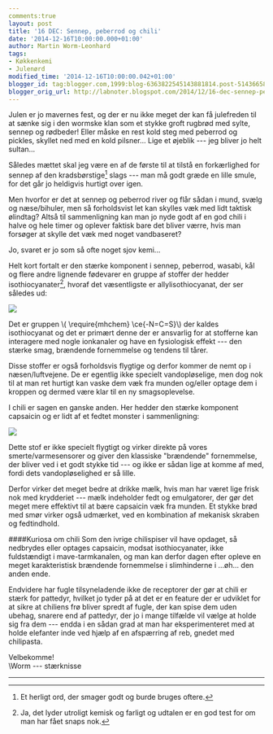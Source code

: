```yaml
---
comments:true
layout: post
title: '16 DEC: Sennep, peberrod og chili'
date: '2014-12-16T10:00:00.000+01:00'
author: Martin Worm-Leonhard
tags:
- Køkkenkemi
- Julenørd
modified_time: '2014-12-16T10:00:00.042+01:00'
blogger_id: tag:blogger.com,1999:blog-6363822545143881814.post-5143665830723916948
blogger_orig_url: http://labnoter.blogspot.com/2014/12/16-dec-sennep-peberrod-og-chili.html
---
```


Julen er jo mavernes fest, og der er nu ikke meget der kan få julefreden
til at sænke sig i den wormske klan som et stykke groft rugbrød med
sylte, sennep og rødbeder! Eller måske en rest kold steg med peberrod og
pickles, skyllet ned med en kold pilsner... Lige et øjeblik --- jeg bliver
jo helt sultan...

Således mættet skal jeg være en af de første til at tilstå en
forkærlighed for sennep af den kradsbørstige[^1] slags --- man må godt
græde en lille smule, for det går jo heldigvis hurtigt over igen. 

Men
hvorfor er det at sennep og peberrod river og flår sådan i mund, svælg
og næse/bihuler, men så forholdsvist let kan skylles væk med lidt
taktisk ølindtag? Altså til sammenligning kan man jo nyde godt af en god
chili i halve og hele timer og oplever faktisk bare det bliver værre,
hvis man forsøger at skylle det væk med noget vandbaseret?

Jo, svaret er jo som så ofte noget sjov kemi...

Helt kort fortalt er den stærke komponent i sennep, peberrod,
wasabi, kål og flere andre lignende fødevarer en gruppe af stoffer der
hedder isothiocyanater[^2], hvoraf det væsentligste er
allylisothiocyanat, der ser således ud:

[![]({{site.url}}/images/-b12XKbjdcv4/VI2aDinBXYI/AAAAAAAACj0/KByUZMiwuKw/s1600/Allyl-isothiocyanate-2D-skeletal.png)]({{site.url}}/images/-b12XKbjdcv4/VI2aDinBXYI/AAAAAAAACj0/KByUZMiwuKw/s1600/Allyl-isothiocyanate-2D-skeletal.png)


Det er gruppen \\( \require{mhchem} \ce{-N=C=S}\\) der kaldes
isothiocyanat og det er primært denne der er ansvarlig for at stofferne
kan interagere med nogle ionkanaler og have en fysiologisk effekt --- den
stærke smag, brændende fornemmelse og tendens til tårer. 

Disse stoffer
er også forholdsvis flygtige og derfor kommer de nemt op i
næsen/luftvejene. De er egentlig ikke specielt vandopløselige, men dog
nok til at man ret hurtigt kan vaske dem væk fra munden og/eller optage
dem i kroppen og dermed være klar til en ny smagsoplevelse.

I chili er sagen en ganske anden. Her hedder den stærke komponent
capsaicin og er lidt af et fedtet monster i sammenligning:

[![]({{site.url}}/images/-RWOULAFbYxI/VI2cFxBYPXI/AAAAAAAACkA/qJT8ZR_OFTg/s1600/Kapsaicyna.png)]({{site.url}}/images/-RWOULAFbYxI/VI2cFxBYPXI/AAAAAAAACkA/qJT8ZR_OFTg/s1600/Kapsaicyna.png)

Dette stof er ikke specielt flygtigt og virker direkte på vores
smerte/varmesensorer og giver den klassiske "brændende" fornemmelse, der
bliver ved i et godt stykke tid --- og ikke er sådan lige at komme af med,
fordi dets vandopløselighed er så lille. 

Derfor virker det meget bedre
at drikke mælk, hvis man har været lige frisk nok med krydderiet --- mælk
indeholder fedt og emulgatorer, der gør det meget mere effektivt til at
bære capsaicin væk fra munden. Et stykke brød med smør virker også
udmærket, ved en kombination af mekanisk skraben og fedtindhold.

####Kuriosa om chili
Som den ivrige chilispiser vil have opdaget, så nedbrydes eller optages
capsaicin, modsat isothiocyanater, ikke fuldstændigt i mave-tarmkanalen,
og man kan derfor dagen efter opleve en meget karakteristisk brændende
fornemmelse i slimhinderne i ...øh... den anden ende.

Endvidere har fugle tilsyneladende ikke de receptorer der gør at chili
er stærk for pattedyr, hvilket jo tyder på at det er en feature der er
udviklet for at sikre at chiliens frø bliver spredt af fugle, der kan
spise dem uden ubehag, snarere end af pattedyr, der jo i mange tilfælde
vil vælge at holde sig fra dem --- endda i en sådan grad at man har
eksperimenteret med at holde elefanter inde ved hjælp af en afspærring
af reb, gnedet med chilipasta.

Velbekomme!  
\\Worm --- stærknisse

------------------------------------------------------------------------

[^1]: Et herligt ord, der smager godt og burde bruges oftere.

[^2]: Ja, det lyder utroligt kemisk og farligt og udtalen er en god
    test for om man har fået snaps nok.

